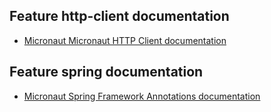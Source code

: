 ## Feature http-client documentation

- [Micronaut Micronaut HTTP Client documentation](https://docs.micronaut.io/latest/guide/index.html#httpClient)

## Feature spring documentation

- [Micronaut Spring Framework Annotations documentation](https://micronaut-projects.github.io/micronaut-spring/latest/guide/index.html)


